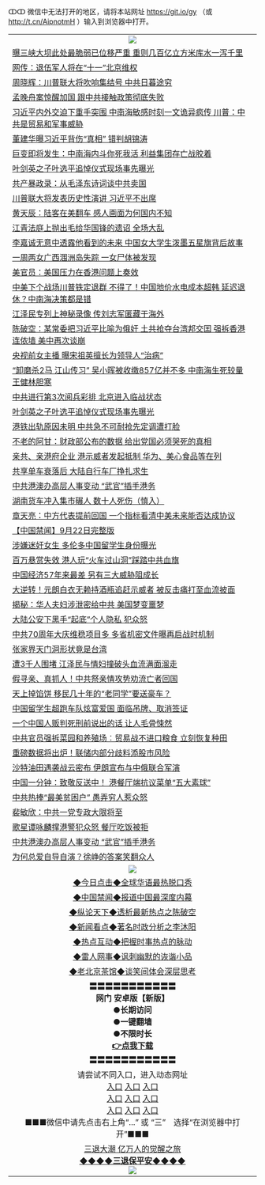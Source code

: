 ↀↀ 微信中无法打开的地区，请将本站网址 https://git.io/gy （或 http://t.cn/AipnotmH ）输入到浏览器中打开。 

<table>
   <tr>
    <td align=center><img src="https://github.com/gyhhx/image-upload/blob/master/20190822-2.jpg" /></td>
  </tr>
<tr><td align="left"><a href="https://xwood.fun/oo.aspx?name=c1076685&key=nqynnipsxfbxcbni&from=gy">曝三峡大坝此处最脆弱已位移严重 重则几百亿立方米库水一泻千里</a></td></tr>
<tr><td align="left"><a href="https://xwood.fun/oo.aspx?name=c1076715&key=nqynnipsxfbxcbni&from=gy">网传：退伍军人将在“十一”北京维权</a></td></tr>
<tr><td align="left"><a href="https://xwood.fun/oo.aspx?name=c1076747&key=nqynnipsxfbxcbni&from=gy">周晓辉：川普联大将吹响集结号 中共日暮途穷</a></td></tr>
<tr><td align="left"><a href="https://xwood.fun/oo.aspx?name=c1076766&key=nqynnipsxfbxcbni&from=gy">孟晚舟案惊醒加国 跟中共接触政策彻底失败</a></td></tr>
<tr><td align="left"><a href="https://xwood.fun/oo.aspx?name=c1076853&key=nqynnipsxfbxcbni&from=gy">习近平内外交迫下重手突围 中南海敏感时刻一文诡异疯传 川普：中共是贸易和军事威胁</a></td></tr>
<tr><td align="left"><a href="https://xwood.fun/oo.aspx?name=c1076513&key=nqynnipsxfbxcbni&from=gy">董建华曝习近平背伤“真相” 错判胡锦涛</a></td></tr>
<tr><td align="left"><a href="https://xwood.fun/oo.aspx?name=c972345&key=nqynnipsxfbxcbni&from=gy">巨变即将发生：中南海内斗你死我活 利益集团存亡战胶着</a></td></tr>
<tr><td align="left"><a href="https://xwood.fun/oo.aspx?name=c1076734&key=nqynnipsxfbxcbni&from=gy">叶剑英之子叶选平追悼仪式现场事先曝光</a></td></tr>
<tr><td align="left"><a href="https://xwood.fun/oo.aspx?name=c1076748&key=nqynnipsxfbxcbni&from=gy">共产暴政录：从毛泽东诗词谈中共卖国</a></td></tr>
<tr><td align="left"><a href="https://xwood.fun/oo.aspx?name=c1076826&key=nqynnipsxfbxcbni&from=gy">川普联大将发表历史性演讲 习近平不出席</a></td></tr>
<tr><td align="left"><a href="https://xwood.fun/oo.aspx?name=c1076713&key=nqynnipsxfbxcbni&from=gy">黄天辰：陆客在美翻车 感人画面为何国内不知</a></td></tr>
<tr><td align="left"><a href="https://xwood.fun/oo.aspx?name=c1076650&key=nqynnipsxfbxcbni&from=gy">江青法庭上抛出毛给华国锋的遗诏 全场大乱</a></td></tr>
<tr><td align="left"><a href="https://xwood.fun/oo.aspx?name=c1076686&key=nqynnipsxfbxcbni&from=gy">李嘉诚无意中透露他看到的未来 中国女大学生泼墨五星旗背后故事</a></td></tr>
<tr><td align="left"><a href="https://xwood.fun/oo.aspx?name=c1076760&key=nqynnipsxfbxcbni&from=gy">一周两女广西涠洲岛失踪 一女尸体被发现</a></td></tr>
<tr><td align="left"><a href="https://xwood.fun/oo.aspx?name=c1076758&key=nqynnipsxfbxcbni&from=gy">美官员：美国压力在香港问题上奏效</a></td></tr>
<tr><td align="left"><a href="https://xwood.fun/oo.aspx?name=c1076667&key=nqynnipsxfbxcbni&from=gy">中美下个战场川普铁定退群 不得了！中国地价水电成本超韩 延迟退休？中南海决策都是错</a></td></tr>
<tr><td align="left"><a href="https://xwood.fun/oo.aspx?name=c1076645&key=nqynnipsxfbxcbni&from=gy">江泽民专列上神秘录像 传刘志军匿藏于海外</a></td></tr>
<tr><td align="left"><a href="https://xwood.fun/oo.aspx?name=c1076421&key=nqynnipsxfbxcbni&from=gy">陈破空：某常委把习近平比喻为俄奸 土共抢夺台湾邦交囯 强拆香港连侬墙 美中再次谈崩</a></td></tr>
<tr><td align="left"><a href="https://xwood.fun/oo.aspx?name=c1076611&key=nqynnipsxfbxcbni&from=gy">央视前女主播 曝宋祖英擅长为领导人“治病”</a></td></tr>
<tr><td align="left"><a href="https://xwood.fun/oo.aspx?name=c1076375&key=nqynnipsxfbxcbni&from=gy">“卸磨杀2马 江山传习” 吴小晖被收缴857亿并不多 中南海生死较量 王健林胆寒</a></td></tr>
<tr><td align="left"><a href="https://xwood.fun/oo.aspx?name=c1076728&key=nqynnipsxfbxcbni&from=gy">中共进行第3次阅兵彩排 北京进入临战状态</a></td></tr>
<tr><td align="left"><a href="https://xwood.fun/oo.aspx?name=c1076863&key=nqynnipsxfbxcbni&from=gy">叶剑英之子叶选平追悼仪式现场事先曝光</a></td></tr>
<tr><td align="left"><a href="https://xwood.fun/oo.aspx?name=c1076762&key=nqynnipsxfbxcbni&from=gy">港铁出轨原因未明 中共急不可耐抢先定调遭打脸</a></td></tr>
<tr><td align="left"><a href="https://xwood.fun/oo.aspx?name=c1076787&key=nqynnipsxfbxcbni&from=gy">不老的阿甘：财政部公布的数据 给出党国必须哭死的真相</a></td></tr>
<tr><td align="left"><a href="https://xwood.fun/oo.aspx?name=c1076764&key=nqynnipsxfbxcbni&from=gy">亲共、亲港府企业 港示威者发起抵制 华为、美心食品等在列</a></td></tr>
<tr><td align="left"><a href="https://xwood.fun/oo.aspx?name=c1076739&key=nqynnipsxfbxcbni&from=gy">共享单车衰落后 大陆自行车厂挣扎求生</a></td></tr>
<tr><td align="left"><a href="https://xwood.fun/oo.aspx?name=c1076702&key=nqynnipsxfbxcbni&from=gy">中共港澳办高层人事变动 “武官”插手港务</a></td></tr>
<tr><td align="left"><a href="https://xwood.fun/oo.aspx?name=c1076727&key=nqynnipsxfbxcbni&from=gy">湖南货车冲入集市碾人 数十人死伤（慎入）</a></td></tr>
<tr><td align="left"><a href="https://xwood.fun/oo.aspx?name=c1076725&key=nqynnipsxfbxcbni&from=gy">章天亮：中方代表提前回国 一个指标看清中美未来能否达成协议</a></td></tr>
<tr><td align="left"><a href="https://xwood.fun/oo.aspx?name=c1076767&key=nqynnipsxfbxcbni&from=gy">【中国禁闻】9月22日完整版</a></td></tr>
<tr><td align="left"><a href="https://xwood.fun/oo.aspx?name=c1076754&key=nqynnipsxfbxcbni&from=gy">涉嫌迷奸女生 多伦多中国留学生身份曝光</a></td></tr>
<tr><td align="left"><a href="https://xwood.fun/oo.aspx?name=c1076830&key=nqynnipsxfbxcbni&from=gy">百万悬赏失效 港人玩“火车过山洞”踩踏中共血旗</a></td></tr>
<tr><td align="left"><a href="https://xwood.fun/oo.aspx?name=c1076735&key=nqynnipsxfbxcbni&from=gy">中国经济57年来最差 另有三大威胁阻成长</a></td></tr>
<tr><td align="left"><a href="https://xwood.fun/oo.aspx?name=c1076680&key=nqynnipsxfbxcbni&from=gy">大逆转！元朗白衣无赖持酒瓶追赶示威者 被反击痛打至血流披面</a></td></tr>
<tr><td align="left"><a href="https://xwood.fun/oo.aspx?name=c1076851&key=nqynnipsxfbxcbni&from=gy">揭秘：华人夫妇涉泄密给中共 美国梦变噩梦</a></td></tr>
<tr><td align="left"><a href="https://xwood.fun/oo.aspx?name=c1076761&key=nqynnipsxfbxcbni&from=gy">大陆公安下黑手“起底”个人隐私 犯众怒</a></td></tr>
<tr><td align="left"><a href="https://xwood.fun/oo.aspx?name=c1076862&key=nqynnipsxfbxcbni&from=gy">中共70周年大庆维稳项目多 多省机密文件曝再启战时机制</a></td></tr>
<tr><td align="left"><a href="https://xwood.fun/oo.aspx?name=c1076812&key=nqynnipsxfbxcbni&from=gy">张家界天门洞形状竟是台湾</a></td></tr>
<tr><td align="left"><a href="https://xwood.fun/oo.aspx?name=c1075817&key=nqynnipsxfbxcbni&from=gy">遭3千人围堵 江泽民与情妇撞破头血流满面溜走</a></td></tr>
<tr><td align="left"><a href="https://xwood.fun/oo.aspx?name=c1076732&key=nqynnipsxfbxcbni&from=gy">假寻亲、真抓人！中共祭亲情攻势劝流亡者回国</a></td></tr>
<tr><td align="left"><a href="https://xwood.fun/oo.aspx?name=c1076847&key=nqynnipsxfbxcbni&from=gy">天上掉馅饼 移民几十年的“老同学”要送豪车？</a></td></tr>
<tr><td align="left"><a href="https://xwood.fun/oo.aspx?name=c1076398&key=nqynnipsxfbxcbni&from=gy">中国留学生超跑车队炫富爱国 面临吊牌、取消签证</a></td></tr>
<tr><td align="left"><a href="https://xwood.fun/oo.aspx?name=c1076368&key=nqynnipsxfbxcbni&from=gy">一个中国人贩判死刑前说出的话 让人毛骨悚然</a></td></tr>
<tr><td align="left"><a href="https://xwood.fun/oo.aspx?name=c1076730&key=nqynnipsxfbxcbni&from=gy">中共官员强拆菜园和养殖场︰贸易战不进口粮食 立刻恢复种田</a></td></tr>
<tr><td align="left"><a href="https://xwood.fun/oo.aspx?name=c1076765&key=nqynnipsxfbxcbni&from=gy">重磅数据将出炉！联储内部分歧料添股市风险</a></td></tr>
<tr><td align="left"><a href="https://xwood.fun/oo.aspx?name=c1076731&key=nqynnipsxfbxcbni&from=gy">沙特油田遇袭战云密布 伊朗宣布与中俄联合军演</a></td></tr>
<tr><td align="left"><a href="https://xwood.fun/oo.aspx?name=c1076708&key=nqynnipsxfbxcbni&from=gy">中国一分钟：致敬反送中！ 港餐厅端抗议菜单“五大素球”</a></td></tr>
<tr><td align="left"><a href="https://xwood.fun/oo.aspx?name=c1076810&key=nqynnipsxfbxcbni&from=gy">中共热捧“最美贫困户” 愚弄穷人惹众怒</a></td></tr>
<tr><td align="left"><a href="https://xwood.fun/oo.aspx?name=c1076483&key=nqynnipsxfbxcbni&from=gy">裴敏欣：中共一党专政大限将至</a></td></tr>
<tr><td align="left"><a href="https://xwood.fun/oo.aspx?name=c1076111&key=nqynnipsxfbxcbni&from=gy">歌星谭咏麟撑港警犯众怒 餐厅吃饭被拒</a></td></tr>
<tr><td align="left"><a href="https://xwood.fun/oo.aspx?name=c1076741&key=nqynnipsxfbxcbni&from=gy">中共港澳办高层人事变动 “武官”插手港务</a></td></tr>
<tr><td align="left"><a href="https://xwood.fun/oo.aspx?name=c1076773&key=nqynnipsxfbxcbni&from=gy">为何总爱自导自演？徐峥的答案笑翻众人</a></td></tr>

   <tr>
    <td align=center><img src="https://github.com/gyhhx/image-upload/blob/master/ogate-c.JPG" /></td>
  </tr>
   <tr>
   <td align=center> 
<a href="https://tru28th.xwood.fun/oo.aspx?name=c816850&key=nqynnipsxfbxcbni&from=gy&tag=9877">◆今日点击◆全球华语最热脱口秀</a><br/>
    </td>
  </tr>
  <tr>
  <td align=center>
<a href="https://tru28th.xwood.fun/oo.aspx?name=c816860&key=nqynnipsxfbxcbni&from=gy&tag=99733110">◆中国禁闻◆报道中国最深度内幕</a><br/>
   </tr>
  <tr>
     <td align=center>
<a href="https://tru28th.xwood.fun/oo.aspx?name=c816855&key=nqynnipsxfbxcbni&from=gy&tag=997110">◆纵论天下◆透析最新热点之陈破空</a><br/>
   </tr>
   <tr>
      <td align=center>
<a href="https://tru28th.xwood.fun/oo.aspx?name=c838308&key=nqynnipsxfbxcbni&from=gy&tag=9973110">◆新闻看点◆著名时政分析之李沐阳</a><br/>
   </tr>
   <tr>
     <td align=center>
<a href="https://tru28th.xwood.fun/oo.aspx?name=c816852&key=nqynnipsxfbxcbni&from=gy&tag=9733110">◆热点互动◆把握时事热点的脉动</a><br/>
   </tr>
   <tr>
      <td align=center>
<a href="https://tru28th.xwood.fun/oo.aspx?name=c816694&key=nqynnipsxfbxcbni&from=gy&tag=93310">◆雷人网事◆讽刺幽默的诙谐小品</a><br/>
   </tr>
   <tr>
    <td align=center>
<a href="https://tru28th.xwood.fun/oo.aspx?name=c816650&key=nqynnipsxfbxcbni&from=gy&tag=9973110">◆老北京茶馆◆谈笑间体会深层思考</a><br/>
   </tr>
  <tr>
    <td align=center>
 <b>〓〓〓〓〓〓〓〓〓〓〓<br/>网门 安卓版【新版】<br/> ●长期访问<br/> ●一键翻墙<br/>  ●不限时长<br/> 
 <a href="https://share.weiyun.com/5bQmUPm">👉<b>点我下载</a><br/>〓〓〓〓〓〓〓〓〓〓〓<br/>
    </td>
    </tr>
   <tr>
    <td align=center>请尝试不同入口，进入动态网址<br/>
      <a href="https://s3.us-east-2.amazonaws.com/ogateo/show.htm">入口</a>
      <a href="https://s3.ca-central-1.amazonaws.com/ogatec/show.htm">入口</a>
      <a href="https://s3.ap-southeast-2.amazonaws.com/ogatey/show.htm">入口</a><br/>
      <a href="https://s3.ap-northeast-2.amazonaws.com/ogates/show.htm">入口</a>
      <a href="https://s3.eu-central-1.amazonaws.com/ogatef/show.htm">入口</a>
      <a href="https://s3.ap-south-1.amazonaws.com/ogatem/show.htm">入口</a><br/>
      <a href="https://s3-us-west-1.amazonaws.com/ogaten/show.htm">入口</a>
      <a href="https://s3.eu-west-2.amazonaws.com/ogatel/show.htm">入口</a>
      <a href="https://s3.ap-northeast-1.amazonaws.com/ogatet/show.htm">入口</a><br/>
      ■■■微信中请先点击右上角“...” 或 “三”　选择“在浏览器中打开”■■■<b><br/>
    </td>
  </tr>
  <tr>  
  <td align=center>
  <a href="https://tru28th.xwood.fun/oo.aspx?name=c894205&key=nqynnipsxfbxcbni&from=gy&tag=9973110">三退大潮 亿万人的觉醒之旅</a><br/>
      <a href="https://tru28th.xwood.fun/oo.aspx?name=ogQuit.aspx&key=nqynnipsxfbxcbni&from=gy"><b>◆◆◆◆三退保平安◆◆◆◆<br/></a>
      <img src="https://github.com/gyhhx/image-upload/blob/master/3t.jpg" /><br/>
      </td>
  </tr>
</table>


